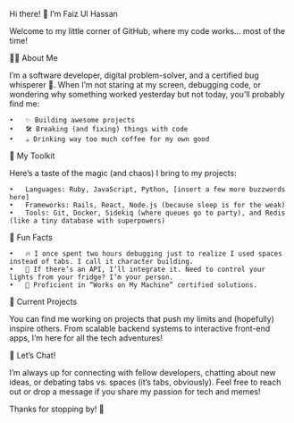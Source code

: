 Hi there! 👋 I’m Faiz Ul Hassan

Welcome to my little corner of GitHub, where my code works… most of the time!

👨‍💻 About Me

I’m a software developer, digital problem-solver, and a certified bug whisperer 🐛. When I’m not staring at my screen, debugging code, or wondering why something worked yesterday but not today, you’ll probably find me:

	•	✨ Building awesome projects
	•	🛠️ Breaking (and fixing) things with code
	•	☕ Drinking way too much coffee for my own good

🔧 My Toolkit

Here’s a taste of the magic (and chaos) I bring to my projects:

	•	Languages: Ruby, JavaScript, Python, [insert a few more buzzwords here]
	•	Frameworks: Rails, React, Node.js (because sleep is for the weak)
	•	Tools: Git, Docker, Sidekiq (where queues go to party), and Redis (like a tiny database with superpowers)

📜 Fun Facts

	•	🔥 I once spent two hours debugging just to realize I used spaces instead of tabs. I call it character building.
	•	🤖 If there’s an API, I’ll integrate it. Need to control your lights from your fridge? I’m your person.
	•	🎩 Proficient in “Works on My Machine” certified solutions.

🚀 Current Projects

You can find me working on projects that push my limits and (hopefully) inspire others. From scalable backend systems to interactive front-end apps, I’m here for all the tech adventures!

💬 Let’s Chat!

I’m always up for connecting with fellow developers, chatting about new ideas, or debating tabs vs. spaces (it’s tabs, obviously). Feel free to reach out or drop a message if you share my passion for tech and memes!

Thanks for stopping by! 👋
